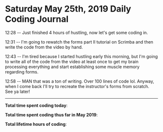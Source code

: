 # Saturday May 25th, 2019 Daily Coding Journal

12:28 -- Just finished 4 hours of hustling, now let's get some coding in.

12:31 -- I'm going to rewatch the forms part II tutorial on Scrimba and then write the code from the video by hand.

12:43 -- I'm tired because I started hustling early this morning, but I'm going to write all of the code from the video at least once to get my brain processing everything and start establishing some muscle memory regarding forms.

12:58 -- MAN that was a ton of writing. Over 100 lines of code lol. Anyway, when I come back I'll try to recreate the instructor's forms from scratch. See ya later!



___
**Total time spent coding today**:

**Total time spent coding thus far in May 2019**:

**Total lifetime hours of coding**: